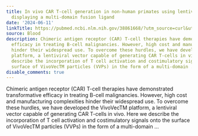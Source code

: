 ```yaml
---
title: In vivo CAR T-cell generation in non-human primates using lentiviral vectors
  displaying a multi-domain fusion ligand
date: '2024-06-11'
linkTitle: https://pubmed.ncbi.nlm.nih.gov/38861668/?utm_source=curl&utm_medium=rss&utm_campaign=journals&utm_content=7603509&fc=None&ff=20240612181555&v=2.18.0.post9+e462414
source: Blood
description: Chimeric antigen receptor (CAR) T-cell therapies have demonstrated transformative
  efficacy in treating B-cell malignancies. However, high cost and manufacturing complexities
  hinder their widespread use. To overcome these hurdles, we have developed the VivoVecTM
  platform, a lentiviral vector capable of generating CAR T-cells in vivo. Here we
  describe the incorporation of T cell activation and costimulatory signals onto the
  surface of VivoVecTM particles (VVPs) in the form of a multi-domain ...
disable_comments: true
---
```

Chimeric antigen receptor (CAR) T-cell therapies have demonstrated transformative efficacy in treating B-cell malignancies. However, high cost and manufacturing complexities hinder their widespread use. To overcome these hurdles, we have developed the VivoVecTM platform, a lentiviral vector capable of generating CAR T-cells in vivo. Here we describe the incorporation of T cell activation and costimulatory signals onto the surface of VivoVecTM particles (VVPs) in the form of a multi-domain ...